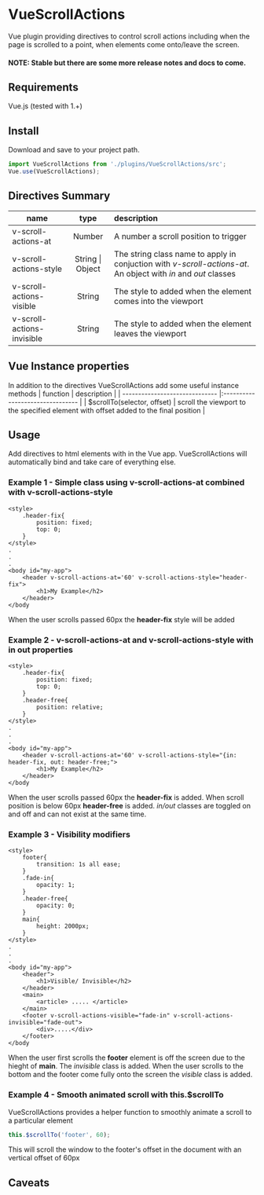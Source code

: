 # VueScrollActions
Vue plugin providing directives to control scroll actions including when the page is scrolled to a point, when elements come onto/leave the screen.

#### NOTE: Stable but there are some more release notes and docs to come.

## Requirements
Vue.js (tested with 1.+)

## Install
Download and save to your project path.

```javascript
import VueScrollActions from './plugins/VueScrollActions/src';
Vue.use(VueScrollActions);
```

## Directives Summary
| name                        | type          | description  |
| --------------------------- |:-------------:|:------------ |
| v-scroll-actions-at         | Number        | A number a scroll position to trigger |
| v-scroll-actions-style      | String &#124; Object    | The string class name to apply in conjuction with *v-scroll-actions-at*. An object with *in* and *out* classes        |
| v-scroll-actions-visible    | String        |  The style to added when the element comes into the viewport |
| v-scroll-actions-invisible  | String        |  The style to added when the element leaves the viewport |

## Vue Instance properties
In addition to the directives VueScrollActions add some useful instance methods
| function                       | description  |
| ------------------------------ |:-------------------------------- |
|   $scrollTo(selector, offset)  |  scroll the viewport to the specified element with offset added to the final position |


## Usage
Add directives to html elements with in the Vue app. VueScrollActions will automatically bind and take care of everything else.

### Example 1 - Simple class using v-scroll-actions-at combined with v-scroll-actions-style
```
<style>
    .header-fix{
        position: fixed;
        top: 0;
    }
</style>
.
.
.
<body id="my-app">
    <header v-scroll-actions-at='60' v-scroll-actions-style="header-fix">
        <h1>My Example</h2>
    </header>
</body
```
When the user scrolls passed 60px the **header-fix** style will be added

### Example 2 - v-scroll-actions-at and v-scroll-actions-style with in out properties
```
<style>
    .header-fix{
        position: fixed;
        top: 0;
    }
    .header-free{
        position: relative;
    }
</style>
.
.
.
<body id="my-app">
    <header v-scroll-actions-at='60' v-scroll-actions-style="{in: header-fix, out: header-free;">
        <h1>My Example</h2>
    </header>
</body
```
When the user scrolls passed 60px the **header-fix** is added. When scroll position is below 60px **header-free** is added. *in/out* classes are toggled on and off and can not exist at the same time.

### Example 3 - Visibility modifiers
```
<style>
    footer{
        transition: 1s all ease;
    }
    .fade-in{
        opacity: 1;
    }
    .header-free{
        opacity: 0;
    }
    main{
        height: 2000px;
    }
</style>
.
.
.
<body id="my-app">
    <header">
        <h1>Visible/ Invisible</h2>
    </header>
    <main>
        <article> ..... </article>
    </main>
    <footer v-scroll-actions-visible="fade-in" v-scroll-actions-invisible="fade-out">
        <div>.....</div>
    </footer>
</body
```
When the user first scrolls the **footer** element is off the screen due to the hieght of **main**. The *invisible* class is added. When the user scrolls to the bottom and the footer come fully onto the screen the *visible* class is added.

### Example 4 - Smooth animated scroll with this.$scrollTo
VueScrollActions provides a helper function to smoothly animate a scroll to a particular element

```javascript
this.$scrollTo('footer', 60);
```
This will scroll the window to the footer's offset in the document with an vertical offset of 60px

## Caveats
